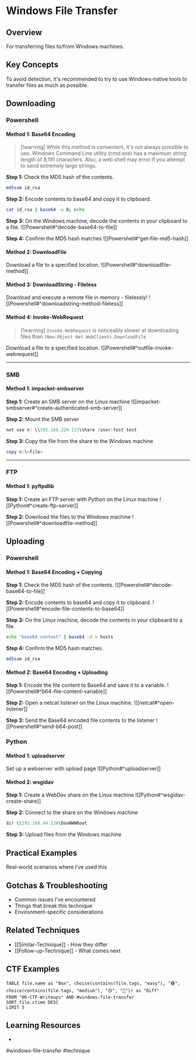 # Windows File Transfer

## Overview

For transferring files to/from Windows machines.

## Key Concepts

To avoid detection, it's recommended to try to use Windows-native tools to transfer files as much as possible.

## Downloading

### Powershell

#### Method 1: Base64 Encoding

> [!warning] While this method is convenient, it's not always possible to use. Windows Command Line utility (cmd.exe) has a maximum string length of 8,191 characters. Also, a web shell may error if you attempt to send extremely large strings. 

**Step 1:** Check the MD5 hash of the contents.
```bash
md5sum id_rsa
```

**Step 2:** Encode contents to base64 and copy it to clipboard.
```bash
cat id_rsa | base64 -w 0; echo
```

**Step 3:** On the Windows machine, decode the contents in your clipboard to a file.
![[Powershell#^decode-base64-to-file]]

**Step 4:** Confirm the MD5 hash matches
![[Powershell#^get-file-md5-hash]]

#### Method 2:  DownloadFile

Download a file to a specified location.
![[Powershell#^downloadfile-method]]

#### Method 3:  DownloadString - Fileless

Download and execute a remote file in memory - filelessly!
![[Powershell#^downloadstring-method-fileless]]

#### Method 4: Invoke-WebRequest

> [!warning]  `Invoke-WebRequest` is noticeably slower at downloading files than `(New-Object Net.WebClient).DownloadFile`

Download a file to a specified location.
![[Powershell#^outfile-invoke-webrequest]]

---
### SMB

#### Method 1: impacket-smbserver

**Step 1:** Create an SMB server on the Linux machine
![[impacket-smbserver#^create-authenticated-smb-server]]

**Step 2:** Mount the SMB server
```powershell
net use n: \\192.168.220.133\share /user:test test
```

**Step 3:** Copy the file from the share to the Windows machine
```powershell
copy n:\<file>
```

---
### FTP

#### Method 1: pyftpdlib

**Step 1:** Create an FTP server with Python on the Linux machine
![[Python#^create-ftp-server]]

**Step 2:** Download the files to the Windows machine
![[Powershell#^downloadfile-method]]


## Uploading

### Powershell

#### Method 1: Base64 Encoding + Copying

**Step 1:** Check the MD5 hash of the contents.
![[Powershell#^decode-base64-to-file]]

**Step 2:** Encode contents to base64 and copy it to clipboard.
![[Powershell#^encode-file-contents-to-base64]]

**Step 3:** On the Linux machine, decode the contents in your clipboard to a file.
```bash
echo "base64 content" | base64 -d > hosts
```

**Step 4:** Confirm the MD5 hash matches.
```bash
md5sum id_rsa
```

#### Method 2: Base64 Encoding + Uploading

**Step 1:** Encode the file content to Base64 and save it to a variable.
![[Powershell#^b64-file-content-variable]]

**Step 2:** Open a netcat listener on the Linux machine.
![[netcat#^open-listener]]

**Step 3:** Send the Base64 encoded file contents to the listener
![[Powershell#^send-b64-post]]


### Python

#### Method 1: uploadserver

Set up a webserver with upload page
![[Python#^uploadserver]]

#### Method 2: wsgidav

**Step 1:** Create a WebDav share on the Linux machine
![[Python#^wsgidav-create-share]]

**Step 2:** Connect to the share on the Windows machine
```powershell
dir \\192.168.49.128\DavWWWRoot
```

**Step 3:** Upload files from the Windows machine

## Practical Examples

Real-world scenarios where I've used this

## Gotchas & Troubleshooting

- Common issues I've encountered
- Things that break this technique
- Environment-specific considerations

## Related Techniques

- [[Similar-Technique]] - How they differ
- [[Follow-up-Technique]] - What comes next

## CTF Examples

```dataview
TABLE file.name as "Box", choice(contains(file.tags, "easy"), "🟢", choice(contains(file.tags, "medium"), "🟡", "🔴")) as "Diff"
FROM "06-CTF-Writeups" AND #windows-file-transfer
SORT file.ctime DESC
LIMIT 5
```

## Learning Resources

- 

#windows-file-transfer #technique